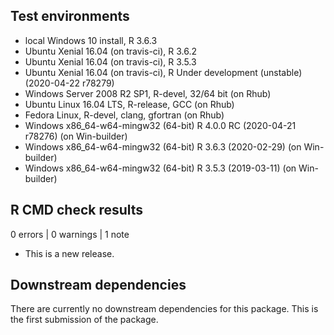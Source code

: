 ## Test environments
* local Windows 10 install, R 3.6.3
* Ubuntu Xenial 16.04 (on travis-ci), R 3.6.2
* Ubuntu Xenial 16.04 (on travis-ci), R 3.5.3
* Ubuntu Xenial 16.04 (on travis-ci), R Under development (unstable) (2020-04-22 r78279)
*	Windows Server 2008 R2 SP1, R-devel, 32/64 bit (on Rhub)
* Ubuntu Linux 16.04 LTS, R-release, GCC (on Rhub)
* Fedora Linux, R-devel, clang, gfortran (on Rhub)
* Windows x86_64-w64-mingw32 (64-bit) R 4.0.0 RC (2020-04-21 r78276) (on Win-builder)
* Windows x86_64-w64-mingw32 (64-bit) R 3.6.3 (2020-02-29) (on Win-builder)
* Windows x86_64-w64-mingw32 (64-bit) R 3.5.3 (2019-03-11) (on Win-builder)


## R CMD check results

0 errors | 0 warnings | 1 note

* This is a new release.

## Downstream dependencies

There are currently no downstream dependencies for this package.
This is the first submission of the package.
